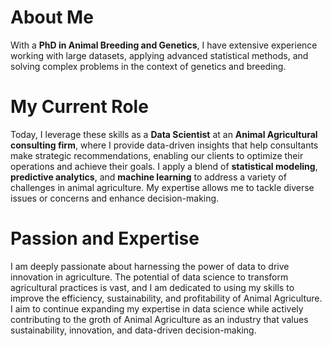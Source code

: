 # About Me

With a **PhD in Animal Breeding and Genetics**, I have extensive experience working with large datasets, applying advanced statistical methods, and solving complex problems in the context of genetics and breeding. 

# My Current Role
Today, I leverage these skills as a **Data Scientist** at an **Animal Agricultural consulting firm**, where I provide data-driven insights that help consultants make strategic recommendations, enabling our clients to optimize their operations and achieve their goals. I apply a blend of **statistical modeling**, **predictive analytics**, and **machine learning** to address a variety of challenges in animal agriculture. My expertise allows me to tackle diverse issues or concerns and enhance decision-making.

# Passion and Expertise

I am deeply passionate about harnessing the power of data to drive innovation in agriculture. The potential of data science to transform agricultural practices is vast, and I am dedicated to using my skills to improve the efficiency, sustainability, and profitability of Animal Agriculture. 
I aim to continue expanding my expertise in data science while actively contributing to the groth of Animal Agriculture as an industry that values sustainability, innovation, and data-driven decision-making.
